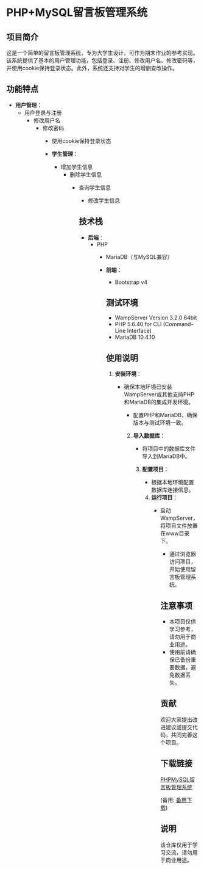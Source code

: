 # PHP+MySQL留言板管理系统

## 项目简介

这是一个简单的留言板管理系统，专为大学生设计，可作为期末作业的参考实现。该系统提供了基本的用户管理功能，包括登录、注册、修改用户名、修改密码等，并使用cookie保持登录状态。此外，系统还支持对学生的增删查改操作。

## 功能特点

- **用户管理**：
  - 用户登录与注册
    - 修改用户名
      - 修改密码
        - 使用cookie保持登录状态

        - **学生管理**：
          - 增加学生信息
            - 删除学生信息
              - 查询学生信息
                - 修改学生信息

                ## 技术栈

                - **后端**：
                  - PHP
                    - MariaDB（与MySQL兼容）

                    - **前端**：
                      - Bootstrap v4

                      ## 测试环境

                      - WampServer Version 3.2.0 64bit
                      - PHP 5.6.40 for CLI (Command-Line Interface)
                      - MariaDB 10.4.10

                      ## 使用说明

                      1. **安装环境**：
                         - 确保本地环境已安装WampServer或其他支持PHP和MariaDB的集成开发环境。
                            - 配置PHP和MariaDB，确保版本与测试环境一致。

                            2. **导入数据库**：
                               - 将项目中的数据库文件导入到MariaDB中。

                               3. **配置项目**：
                                  - 根据本地环境配置数据库连接信息。

                                  4. **运行项目**：
                                     - 启动WampServer，将项目文件放置在www目录下。
                                        - 通过浏览器访问项目，开始使用留言板管理系统。

                                        ## 注意事项

                                        - 本项目仅供学习参考，请勿用于商业用途。
                                        - 使用前请确保已备份重要数据，避免数据丢失。

                                        ## 贡献

                                        欢迎大家提出改进建议或提交代码，共同完善这个项目。

                                        ## 下载链接
                                        [PHPMySQL留言板管理系统](https://pan.quark.cn/s/03c4ce8e6a6f) 

                                        (备用: [备用下载](https://pan.baidu.com/s/1DeK8PTHRExG9FEZAB5LDmw?pwd=1234))

                                        ## 说明

                                        该仓库仅用于学习交流，请勿用于商业用途。
